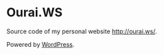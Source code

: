 # Ourai.WS

Source code of my personal website <http://ourai.ws/>.

Powered by [WordPress](https://wordpress.org).
